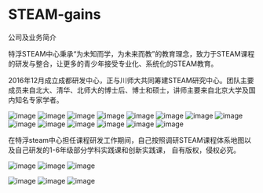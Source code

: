 # STEAM-gains

公司及业务简介

特浮STEAM中心秉承“为未知而学，为未来而教”的教育理念，致力于STEAM课程的研发与整合，让更多的青少年接受专业化、系统化的STEAM教育。

2016年12月成立成都研发中心，正与川师大共同筹建STEAM研究中心。团队主要成员来自北大、清华、北师大的博士后、博士和硕士，讲师主要来自北京大学及国内知名专家学者。

![image](https://github.com/michaelwuyu/STEAM-gains/blob/master/images/64.jpg)
![image](https://github.com/michaelwuyu/STEAM-gains/blob/master/images/65.jpg)
![image](https://github.com/michaelwuyu/STEAM-gains/blob/master/images/46.jpg)
![image](https://github.com/michaelwuyu/STEAM-gains/blob/master/images/67.jpg)
![image](https://github.com/michaelwuyu/STEAM-gains/blob/master/images/68.jpg)
![image](https://github.com/michaelwuyu/STEAM-gains/blob/master/images/70.jpg)
![image](https://github.com/michaelwuyu/STEAM-gains/blob/master/images/72.jpg)
![image](https://github.com/michaelwuyu/STEAM-gains/blob/master/images/79.jpg)
![image](https://github.com/michaelwuyu/STEAM-gains/blob/master/images/80.jpg)
![image](https://github.com/michaelwuyu/STEAM-gains/blob/master/images/81.jpg)
![image](https://github.com/michaelwuyu/STEAM-gains/blob/master/images/87.jpg)
![image](https://github.com/michaelwuyu/STEAM-gains/blob/master/images/91.jpg)
![image](https://github.com/michaelwuyu/STEAM-gains/blob/master/images/97.jpg)
![image](https://github.com/michaelwuyu/STEAM-gains/blob/master/images/151.jpg)

在特浮steam中心担任课程研发工作期间，自己按照调研STEAM课程体系地图以及自己研发的1-6年级部分学科实践课和创新实践课，
自有版权，侵权必究。

![image](https://github.com/michaelwuyu/STEAM-gains/blob/master/images/3.jpg)
![image](https://github.com/michaelwuyu/STEAM-gains/blob/master/images/2.jpg)
![image](https://github.com/michaelwuyu/STEAM-gains/blob/master/images/1.jpg)

![image](https://github.com/michaelwuyu/STEAM-gains/blob/master/images/123.jpg)
![image](https://github.com/michaelwuyu/STEAM-gains/blob/master/images/422.jpg)
![image](https://github.com/michaelwuyu/STEAM-gains/blob/master/images/853.jpg)
